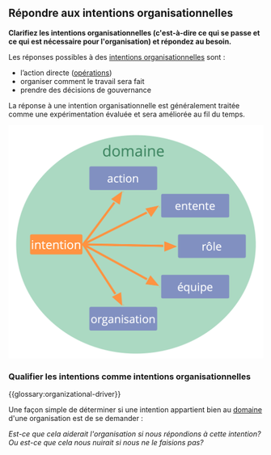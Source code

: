 ## Répondre aux intentions organisationnelles

**Clarifiez les intentions organisationnelles (c'est-à-dire ce qui se passe et ce qui est nécessaire pour l'organisation) et répondez au besoin.**

Les réponses possibles à des [intentions organisationnelles](glossary:organizational-driver) sont :

- l’action directe ([opérations](glossary:operations))
- organiser comment le travail sera fait 
- prendre des décisions de gouvernance

La réponse à une intention organisationnelle est généralement traitée comme une expérimentation évaluée et sera améliorée au fil du temps.

![Réponses possibles aux intentions organisationnelles](img/driver-domain/driver-response-full.png)

### Qualifier les intentions comme intentions organisationnelles

{{glossary:organizational-driver}}

Une façon simple de déterminer si une intention appartient bien au [domaine](glossary:domain) d'une organisation est de se demander :

*Est-ce que cela aiderait l'organisation si nous répondions à cette intention? Ou est-ce que cela nous nuirait si nous ne le faisions pas?*